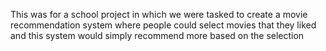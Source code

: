 This was for a school project in which we were tasked to create a movie recommendation system where people could
select movies that they liked and this system would simply recommend more based on the selection

